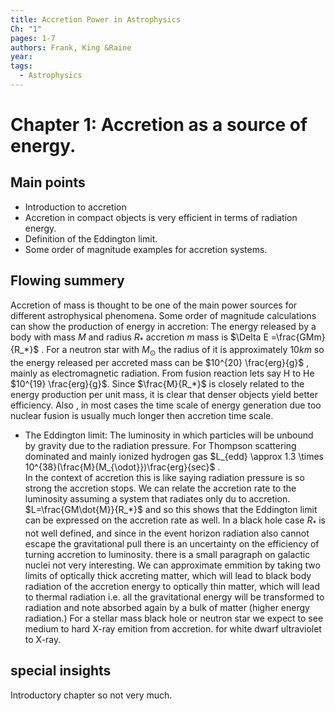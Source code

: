 ```yaml
---
title: Accretion Power in Astrophysics
Ch: "1"
pages: 1-7
authors: Frank, King &Raine
year: 
tags:
  - Astrophysics
---
```


# Chapter 1: Accretion as a source of energy.


## Main points
- Introduction to accretion
- Accretion in compact objects is very efficient in terms of radiation energy.
- Definition of the Eddington limit.
- Some order of magnitude examples for accretion systems.

## Flowing summery
Accretion of mass is thought to be one of the main power sources for different astrophysical phenomena.
Some order of magnitude calculations can show the production of energy in accretion:
The energy released by a body with mass $M$ and radius $R_*$ accretion $m$ mass is $\Delta E =\frac{GMm}{R_*}$ . For a neutron star with $M_\odot$  the radius of it is approximately $10km$ so the energy released per accreted mass can be $10^{20} \frac{erg}{g}$ , mainly as electromagnetic radiation. From fusion reaction  lets say H to He $10^{19} \frac{erg}{g}$.
Since $\frac{M}{R_*}$ is closely related to the energy production per unit mass, it is clear that denser objects yield better efficiency.
Also , in most cases the time scale of energy generation due too nuclear fusion is usually much longer then accretion time scale.
- The Eddington limit: The luminosity in which particles will be unbound by gravity due to the radiation pressure.
For Thompson scattering dominated and mainly ionized hydrogen gas $L_{edd} \approx 1.3 \times 10^{38}(\frac{M}{M_{\odot}})\frac{erg}{sec}$ .  
In the context of accretion this is like saying radiation pressure is so strong the accretion stops.
We can relate the accretion rate to the luminosity assuming a system that radiates only du to accretion.
$L=\frac{GM\dot{M}}{R_*}$  and so this shows that the Eddington limit can be expressed on the accretion rate as well.
In a black hole case $R_*$ is not well defined, and since in the event horizon radiation also cannot escape the gravitational pull there is an uncertainty on the efficiency of turning accretion to luminosity. 
there is a small paragraph on galactic nuclei not very interesting. 
We can approximate emmition by taking two limits of optically thick accreting matter, which will lead to black body radiation of the accretion energy to optically thin matter, which will lead to thermal radiation i.e. all the gravitational energy will be transformed to radiation and note absorbed again by a bulk of matter (higher energy radiation.)
For a stellar mass black hole or neutron star we expect to see medium to hard X-ray emition from accretion. for white dwarf ultraviolet to X-ray.



## special insights
Introductory chapter so not very much.

